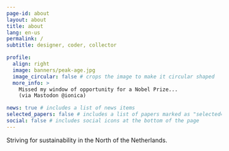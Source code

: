 ```yaml
---
page-id: about
layout: about
title: about
lang: en-us
permalink: /
subtitle: designer, coder, collector

profile:
  align: right
  image: banners/peak-age.jpg
  image_circular: false # crops the image to make it circular shaped
  more_info: >
    Missed my window of opportunity for a Nobel Prize...
    (via Mastodon @ionica)

news: true # includes a list of news items
selected_papers: false # includes a list of papers marked as "selected={true}"
social: false # includes social icons at the bottom of the page
---
```


<!--
SPDX-FileCopyrightText: 2024-2025 EJ Broerse

SPDX-License-Identifier: CC-BY-NC-SA-4.0
-->

Striving for sustainability
in the North of the Netherlands.
